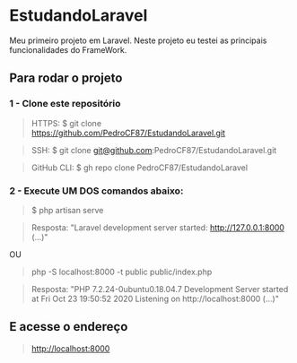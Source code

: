 # EstudandoLaravel
Meu primeiro projeto em Laravel. Neste projeto eu testei as principais funcionalidades do FrameWork.

## Para rodar o projeto

### 1 - Clone este repositório

> HTTPS: $ git clone https://github.com/PedroCF87/EstudandoLaravel.git

> SSH: $ git clone git@github.com:PedroCF87/EstudandoLaravel.git

> GitHub CLI: $ gh repo clone PedroCF87/EstudandoLaravel

### 2 - Execute UM DOS comandos abaixo:

> $ php artisan serve

> Resposta: "Laravel development server started: <http://127.0.0.1:8000> (...)"

OU

> php -S localhost:8000 -t public public/index.php

> Resposta: "PHP 7.2.24-0ubuntu0.18.04.7 Development Server started at Fri Oct 23 19:50:52 2020
Listening on http://localhost:8000 (...)"

## E acesse o endereço

> [http://localhost:8000](LocalHost:8000)